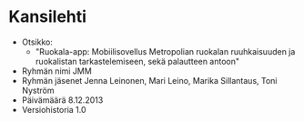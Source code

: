 # Kansilehti
 
- Otsikko: 
    - "Ruokala-app: Mobiilisovellus Metropolian ruokalan ruuhkaisuuden ja ruokalistan tarkastelemiseen, sekä palautteen antoon"
- Ryhmän nimi JMM
- Ryhmän jäsenet Jenna Leinonen, Mari Leino, Marika Sillantaus, Toni Nyström
- Päivämäärä 8.12.2013
- Versiohistoria 1.0
